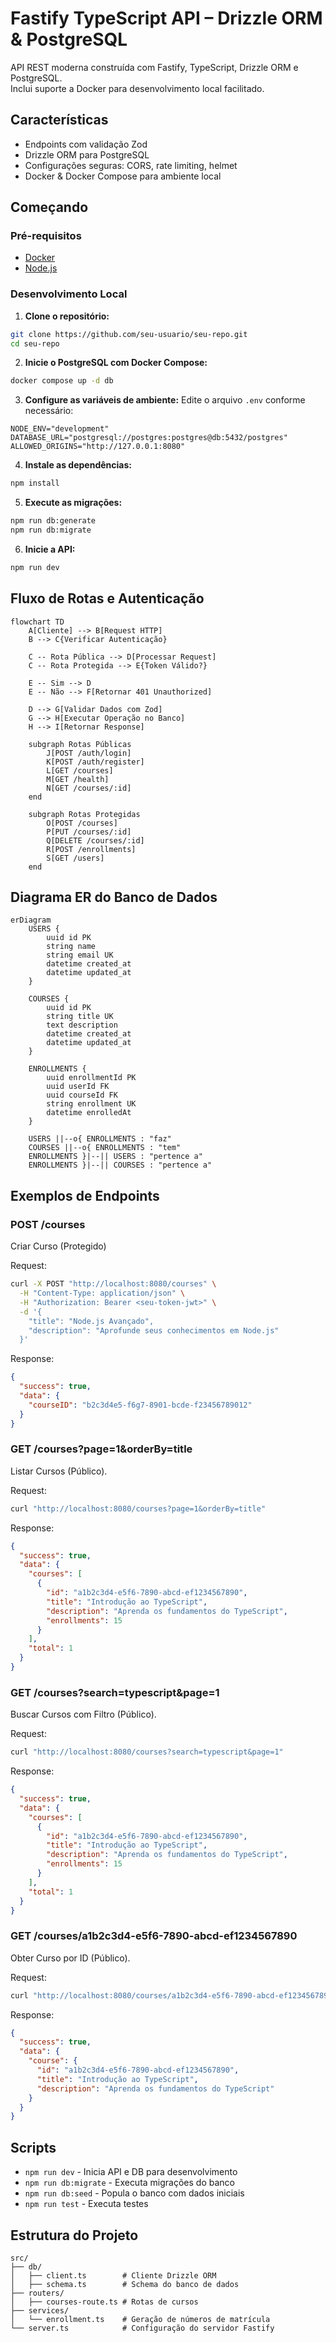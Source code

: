 # Fastify TypeScript API – Drizzle ORM & PostgreSQL

API REST moderna construída com Fastify, TypeScript, Drizzle ORM e PostgreSQL.  
Inclui suporte a Docker para desenvolvimento local facilitado.

## Características

- Endpoints com validação Zod
- Drizzle ORM para PostgreSQL  
- Configurações seguras: CORS, rate limiting, helmet
- Docker & Docker Compose para ambiente local

## Começando

### Pré-requisitos

- [Docker](https://www.docker.com/)
- [Node.js](https://nodejs.org/) 

### Desenvolvimento Local

1. **Clone o repositório:**
```sh
git clone https://github.com/seu-usuario/seu-repo.git
cd seu-repo
```

2. **Inicie o PostgreSQL com Docker Compose:**
```sh
docker compose up -d db
```

3. **Configure as variáveis de ambiente:**
Edite o arquivo `.env` conforme necessário:
```
NODE_ENV="development"
DATABASE_URL="postgresql://postgres:postgres@db:5432/postgres"
ALLOWED_ORIGINS="http://127.0.0.1:8080"
```

4. **Instale as dependências:**
```sh
npm install
```

5. **Execute as migrações:**
```sh
npm run db:generate
npm run db:migrate
```

6. **Inicie a API:**
```sh
npm run dev
```

## Fluxo de Rotas e Autenticação

```mermaid
flowchart TD
    A[Cliente] --> B[Request HTTP]
    B --> C{Verificar Autenticação}
    
    C -- Rota Pública --> D[Processar Request]
    C -- Rota Protegida --> E{Token Válido?}
    
    E -- Sim --> D
    E -- Não --> F[Retornar 401 Unauthorized]
    
    D --> G[Validar Dados com Zod]
    G --> H[Executar Operação no Banco]
    H --> I[Retornar Response]
    
    subgraph Rotas Públicas
        J[POST /auth/login]
        K[POST /auth/register]
        L[GET /courses]
        M[GET /health]
        N[GET /courses/:id]
    end
    
    subgraph Rotas Protegidas
        O[POST /courses]
        P[PUT /courses/:id]
        Q[DELETE /courses/:id]
        R[POST /enrollments]
        S[GET /users]
    end
```

## Diagrama ER do Banco de Dados

```mermaid
erDiagram
    USERS {
        uuid id PK
        string name
        string email UK
        datetime created_at
        datetime updated_at
    }
    
    COURSES {
        uuid id PK
        string title UK
        text description
        datetime created_at
        datetime updated_at
    }
    
    ENROLLMENTS {
        uuid enrollmentId PK
        uuid userId FK
        uuid courseId FK
        string enrollment UK
        datetime enrolledAt
    }
    
    USERS ||--o{ ENROLLMENTS : "faz"
    COURSES ||--o{ ENROLLMENTS : "tem"
    ENROLLMENTS }|--|| USERS : "pertence a"
    ENROLLMENTS }|--|| COURSES : "pertence a"
```

## Exemplos de Endpoints

### POST /courses
Criar Curso (Protegido)

Request:
```bash 
curl -X POST "http://localhost:8080/courses" \
  -H "Content-Type: application/json" \
  -H "Authorization: Bearer <seu-token-jwt>" \
  -d '{
    "title": "Node.js Avançado",
    "description": "Aprofunde seus conhecimentos em Node.js"
  }'
```

Response:
```json
{
  "success": true,
  "data": {
    "courseID": "b2c3d4e5-f6g7-8901-bcde-f23456789012"
  }
}
```

### GET /courses?page=1&orderBy=title
Listar Cursos (Público).

Request: 
```bash
curl "http://localhost:8080/courses?page=1&orderBy=title"
```

Response:
```json
{
  "success": true,
  "data": {
    "courses": [
      {
        "id": "a1b2c3d4-e5f6-7890-abcd-ef1234567890",
        "title": "Introdução ao TypeScript",
        "description": "Aprenda os fundamentos do TypeScript",
        "enrollments": 15
      }
    ],
    "total": 1
  }
}
```
### GET /courses?search=typescript&page=1
Buscar Cursos com Filtro (Público).

Request: 
```bash 
curl "http://localhost:8080/courses?search=typescript&page=1"
```

Response:
```json
{
  "success": true,
  "data": {
    "courses": [
      {
        "id": "a1b2c3d4-e5f6-7890-abcd-ef1234567890",
        "title": "Introdução ao TypeScript",
        "description": "Aprenda os fundamentos do TypeScript",
        "enrollments": 15
      }
    ],
    "total": 1
  }
}
```
### GET /courses/a1b2c3d4-e5f6-7890-abcd-ef1234567890
Obter Curso por ID (Público).

Request: 
```bash
curl "http://localhost:8080/courses/a1b2c3d4-e5f6-7890-abcd-ef1234567890"
```

Response:
```json
{
  "success": true,
  "data": {
    "course": {
      "id": "a1b2c3d4-e5f6-7890-abcd-ef1234567890",
      "title": "Introdução ao TypeScript",
      "description": "Aprenda os fundamentos do TypeScript"
    }
  }
}
```

## Scripts

- `npm run dev` - Inicia API e DB para desenvolvimento
- `npm run db:migrate` - Executa migrações do banco
- `npm run db:seed` - Popula o banco com dados iniciais
- `npm run test` - Executa testes

## Estrutura do Projeto

```
src/
├── db/
│   ├── client.ts        # Cliente Drizzle ORM
│   ├── schema.ts        # Schema do banco de dados
├── routers/
│   ├── courses-route.ts # Rotas de cursos
├── services/
│   └── enrollment.ts    # Geração de números de matrícula
└── server.ts            # Configuração do servidor Fastify
```